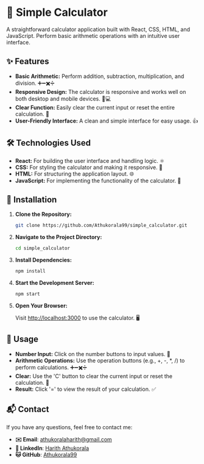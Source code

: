 # 🧮 Simple Calculator 

A straightforward calculator application built with React, CSS, HTML, and JavaScript. Perform basic arithmetic operations with an intuitive user interface.

## ✨ Features 

- **Basic Arithmetic:** Perform addition, subtraction, multiplication, and division. ➕➖✖️➗
- **Responsive Design:** The calculator is responsive and works well on both desktop and mobile devices. 📱💻
- **Clear Function:** Easily clear the current input or reset the entire calculation. 🔄
- **User-Friendly Interface:** A clean and simple interface for easy usage. 👍

## 🛠️ Technologies Used 

- **React:** For building the user interface and handling logic. ⚛️
- **CSS:** For styling the calculator and making it responsive. 🎨
- **HTML:** For structuring the application layout. 🌐
- **JavaScript:** For implementing the functionality of the calculator. 🧩

## 🔧 Installation 

1. **Clone the Repository:**

    ```bash
    git clone https://github.com/Athukorala99/simple_calculator.git
    ```

2. **Navigate to the Project Directory:**

    ```bash
    cd simple_calculator
    ```

3. **Install Dependencies:**

    ```bash
    npm install
    ```

4. **Start the Development Server:**

    ```bash
    npm start
    ```

5. **Open Your Browser:**

    Visit [http://localhost:3000](http://localhost:3000) to use the calculator. 🖥️

## 📝 Usage 

- **Number Input:** Click on the number buttons to input values. 🔢
- **Arithmetic Operations:** Use the operation buttons (e.g., +, -, *, /) to perform calculations. ➕➖✖️➗
- **Clear:** Use the 'C' button to clear the current input or reset the calculation. 🔄
- **Result:** Click '=' to view the result of your calculation. ✅

## 📬 Contact

If you have any questions, feel free to contact me:

- **✉️ Email**: [athukoralaharith@gmail.com](mailto:athukoralaharith@gmail.com)
- **🔗 LinkedIn**: [Harith Athukorala](https://www.linkedin.com/in/harith-a-805b84107)
- **🐱 GitHub**: [Athukorala99](https://github.com/Athukorala99)
